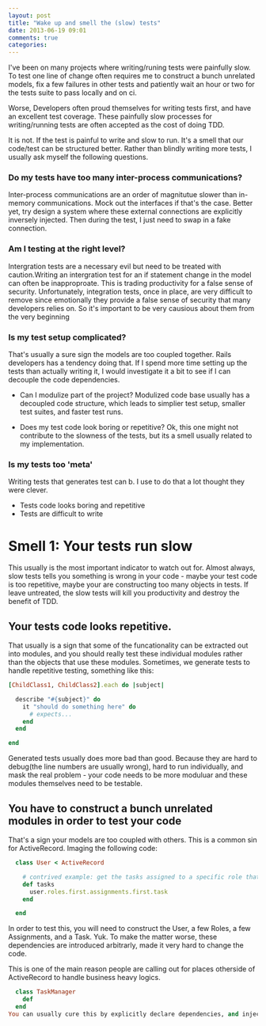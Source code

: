 ```yaml
---
layout: post
title: "Wake up and smell the (slow) tests"
date: 2013-06-19 09:01
comments: true
categories:
---
```


I've been on many projects where writing/runing tests were painfully slow. To test one line of change often requires me to construct a bunch unrelated models, fix a few failures in other tests and patiently wait an hour or two for the tests suite to pass locally and on ci.

Worse, Developers often proud themselves for writing tests first, and have an excellent test coverage. These painfully slow processes for writing/running tests are often accepted as the cost of doing TDD.

It is not. If the test is painful to write and slow to run. It's a smell that our code/test can be structured better. Rather than blindly writing more tests, I usually ask myself the following questions.


### Do my tests have too many inter-process communications?
Inter-process communications are an order of magnitutue slower than in-memory communications. Mock out the interfaces if that's the case. Better yet, try design a system where these external connections are explicitly inversely injected. Then during the test, I just need to swap in a fake connection.

### Am I testing at the right level?
Intergration tests are a necessary evil but need to be treated with caution.Writing an intergration test for an if statement change in the model can often be inapproproate. This is trading productivity for a false sense of security. Unfortunately, integration tests, once in place, are very difficult to remove since emotionally they provide a false sense of security that many developers relies on. So it's important to be very causious about them from the very beginning

### Is my test setup complicated?
That's usually a sure sign the models are too coupled together. Rails developers has a tendency doing that. If I spend more time setting up the tests than actually writing it, I would investigate it a bit to see if I can decouple the code dependencies.

* Can I modulize part of the project? Modulized code base usually has a decoupled code structure, which leads to simplier test setup, smaller test suites, and faster test runs.

* Does my test code look boring or repetitive? Ok, this one might not contribute to the slowness of the tests, but its a smell usually related to my implementation.

### Is my tests too 'meta'
Writing tests that generates test can b. I use to do that a lot thought they were clever.
* Tests code looks boring and repetitive
* Tests are difficult to write


# Smell 1: Your tests run slow
This usually is the most important indicator to watch out for. Almost always, slow tests tells you something is wrong in your code - maybe your test code is too repetitive, maybe your are constructing too many objects in tests. If leave untreated, the slow tests will kill you productivity and destroy the benefit of TDD.

## Your tests code looks repetitive.
That usually is a sign that some of the funcationality can be extracted out into modules, and you should really test these individual modules rather than the objects that use these modules. Sometimes, we generate tests to handle repetitive testing, something like this:

```ruby
[ChildClass1, ChildClass2].each do |subject|

  describe "#{subject}" do
    it "should do something here" do
      # expects...
    end
  end

end
```

Generated tests usually does more bad than good. Because they are hard to debug(the line numbers are usually wrong), hard to run individually, and mask the real problem - your code needs to be more moduluar and these modules themselves need to be testable.


## You have to construct a bunch unrelated modules in order to test your code
That's a sign your models are too coupled with others. This is a common sin for ActiveRecord. Imaging the following code:

```ruby
  class User < ActiveRecord

    # contrived example: get the tasks assigned to a specific role that the user belongs to
    def tasks
      user.roles.first.assignments.first.task
    end

  end
```

In order to test this, you will need to construct the User, a few Roles, a few Assignments, and a Task. Yuk. To make the matter worse, these dependencies are introduced arbitrarly, made it very hard to change the code.

This is one of the main reason people are calling out for places otherside of ActiveRecord to handle business heavy logics.


```ruby
  class TaskManager
    def
  end
You can usually cure this by explicitly declare dependencies, and inject them into your model(Dependency Injection).
